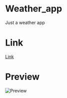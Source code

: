 # Weather_app
Just a weather app
# Link
[Link](https://2b0f7bbd.github.io/Weather_app/)
# Preview
![Preview](https://i.imgur.com/nvMyZWK.png)
